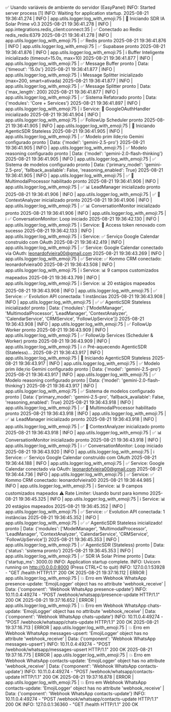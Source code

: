 ✅ Usando variáveis de ambiente do servidor (EasyPanel)
INFO:     Started server process [1]
INFO:     Waiting for application startup.
2025-08-21 19:36:41.274 | INFO     | app.utils.logger:log_with_emoji:75 | 🚀 Iniciando SDR IA Solar Prime v0.3
2025-08-21 19:36:41.278 | INFO     | app.integrations.redis_client:connect:35 | ✅ Conectado ao Redis: redis_redis:6379
2025-08-21 19:36:41.278 | INFO     | app.utils.logger:log_with_emoji:75 | ✅ Redis pronto
2025-08-21 19:36:41.876 | INFO     | app.utils.logger:log_with_emoji:75 | ✅ Supabase pronto
2025-08-21 19:36:41.876 | INFO     | app.utils.logger:log_with_emoji:75 | ℹ️ Buffer Inteligente inicializado (timeout=15.0s, max=10)
2025-08-21 19:36:41.877 | INFO     | app.utils.logger:log_with_emoji:75 | ✅ Message Buffer pronto | Data: {'timeout': '15.0s'}
2025-08-21 19:36:41.877 | INFO     | app.utils.logger:log_with_emoji:75 | ℹ️ Message Splitter inicializado (max=200, smart=ativada)
2025-08-21 19:36:41.877 | INFO     | app.utils.logger:log_with_emoji:75 | ✅ Message Splitter pronto | Data: {'max_length': 200}
2025-08-21 19:36:41.877 | INFO     | app.utils.logger:log_with_emoji:75 | ✅ Sistema Refatorado pronto | Data: {'modules': 'Core + Services'}
2025-08-21 19:36:41.897 | INFO     | app.utils.logger:log_with_emoji:75 | ℹ️ Service: 🔐 GoogleOAuthHandler inicializado
2025-08-21 19:36:41.904 | INFO     | app.utils.logger:log_with_emoji:75 | ✅ FollowUp Scheduler pronto
2025-08-21 19:36:41.905 | INFO     | app.utils.logger:log_with_emoji:75 | 🚀 Iniciando AgenticSDR Stateless
2025-08-21 19:36:41.905 | INFO     | app.utils.logger:log_with_emoji:75 | ✅ Modelo prim ilde;rio Gemini configurado pronto | Data: {'model': 'gemini-2.5-pro'}
2025-08-21 19:36:41.905 | INFO     | app.utils.logger:log_with_emoji:75 | ✅ Modelo reasoning configurado pronto | Data: {'model': 'gemini-2.0-flash-thinking'}
2025-08-21 19:36:41.905 | INFO     | app.utils.logger:log_with_emoji:75 | ✅ Sistema de modelos configurado pronto | Data: {'primary_model': 'gemini-2.5-pro', 'fallback_available': False, 'reasoning_enabled': True}
2025-08-21 19:36:41.905 | INFO     | app.utils.logger:log_with_emoji:75 | ✅ 🎨 MultimodalProcessor habilitado pronto
2025-08-21 19:36:41.906 | INFO     | app.utils.logger:log_with_emoji:75 | ✅ 📊 LeadManager inicializado pronto
2025-08-21 19:36:41.906 | INFO     | app.utils.logger:log_with_emoji:75 | ✅ 🧠 ContextAnalyzer inicializado pronto
2025-08-21 19:36:41.906 | INFO     | app.utils.logger:log_with_emoji:75 | ✅ 📊 ConversationMonitor inicializado pronto
2025-08-21 19:36:41.906 | INFO     | app.utils.logger:log_with_emoji:75 | ℹ️ ✅ ConversationMonitor: Loop iniciado
2025-08-21 19:36:42.130 | INFO     | app.utils.logger:log_with_emoji:75 | ℹ️ Service: 🔄 Access token renovado com sucesso
2025-08-21 19:36:42.133 | INFO     | app.utils.logger:log_with_emoji:75 | ℹ️ Service: ✅ Serviço Google Calendar construído com OAuth
2025-08-21 19:36:42.419 | INFO     | app.utils.logger:log_with_emoji:75 | ✅ Service: Google Calendar conectado via OAuth: leonardofvieira00@gmail.com
2025-08-21 19:36:43.269 | INFO     | app.utils.logger:log_with_emoji:75 | ✅ Service: ✅ Kommo CRM conectado: leonardofvieira00
2025-08-21 19:36:43.508 | INFO     | app.utils.logger:log_with_emoji:75 | ℹ️ Service: 📊 9 campos customizados mapeados
2025-08-21 19:36:43.799 | INFO     | app.utils.logger:log_with_emoji:75 | ℹ️ Service: 📊 20 estágios mapeados
2025-08-21 19:36:43.908 | INFO     | app.utils.logger:log_with_emoji:75 | ✅ Service: ✅ Evolution API conectada: 1 instâncias
2025-08-21 19:36:43.908 | INFO     | app.utils.logger:log_with_emoji:75 | ✅ ✅ AgenticSDR Stateless inicializado! pronto | Data: {'modules': ['ModelManager', 'MultimodalProcessor', 'LeadManager', 'ContextAnalyzer', 'CalendarService', 'CRMService', 'FollowUpService']}
2025-08-21 19:36:43.908 | INFO     | app.utils.logger:log_with_emoji:75 | ✅ FollowUp Worker pronto
2025-08-21 19:36:43.909 | INFO     | app.utils.logger:log_with_emoji:75 | ✅ FollowUp Services (Scheduler & Worker) pronto
2025-08-21 19:36:43.909 | INFO     | app.utils.logger:log_with_emoji:75 | ℹ️ 🔥 Pré-aquecendo AgenticSDR (Stateless)...
2025-08-21 19:36:43.917 | INFO     | app.utils.logger:log_with_emoji:75 | 🚀 Iniciando AgenticSDR Stateless
2025-08-21 19:36:43.917 | INFO     | app.utils.logger:log_with_emoji:75 | ✅ Modelo prim ilde;rio Gemini configurado pronto | Data: {'model': 'gemini-2.5-pro'}
2025-08-21 19:36:43.917 | INFO     | app.utils.logger:log_with_emoji:75 | ✅ Modelo reasoning configurado pronto | Data: {'model': 'gemini-2.0-flash-thinking'}
2025-08-21 19:36:43.917 | INFO     | app.utils.logger:log_with_emoji:75 | ✅ Sistema de modelos configurado pronto | Data: {'primary_model': 'gemini-2.5-pro', 'fallback_available': False, 'reasoning_enabled': True}
2025-08-21 19:36:43.918 | INFO     | app.utils.logger:log_with_emoji:75 | ✅ 🎨 MultimodalProcessor habilitado pronto
2025-08-21 19:36:43.918 | INFO     | app.utils.logger:log_with_emoji:75 | ✅ 📊 LeadManager inicializado pronto
2025-08-21 19:36:43.918 | INFO     | app.utils.logger:log_with_emoji:75 | ✅ 🧠 ContextAnalyzer inicializado pronto
2025-08-21 19:36:43.918 | INFO     | app.utils.logger:log_with_emoji:75 | ✅ 📊 ConversationMonitor inicializado pronto
2025-08-21 19:36:43.918 | INFO     | app.utils.logger:log_with_emoji:75 | ℹ️ ✅ ConversationMonitor: Loop iniciado
2025-08-21 19:36:43.920 | INFO     | app.utils.logger:log_with_emoji:75 | ℹ️ Service: ✅ Serviço Google Calendar construído com OAuth
2025-08-21 19:36:44.188 | INFO     | app.utils.logger:log_with_emoji:75 | ✅ Service: Google Calendar conectado via OAuth: leonardofvieira00@gmail.com
2025-08-21 19:36:44.736 | INFO     | app.utils.logger:log_with_emoji:75 | ✅ Service: ✅ Kommo CRM conectado: leonardofvieira00
2025-08-21 19:36:44.985 | INFO     | app.utils.logger:log_with_emoji:75 | ℹ️ Service: 📊 9 campos customizados mapeados
⚠️ Rate Limiter: Usando burst para kommo
2025-08-21 19:36:45.325 | INFO     | app.utils.logger:log_with_emoji:75 | ℹ️ Service: 📊 20 estágios mapeados
2025-08-21 19:36:45.352 | INFO     | app.utils.logger:log_with_emoji:75 | ✅ Service: ✅ Evolution API conectada: 1 instâncias
2025-08-21 19:36:45.352 | INFO     | app.utils.logger:log_with_emoji:75 | ✅ ✅ AgenticSDR Stateless inicializado! pronto | Data: {'modules': ['ModelManager', 'MultimodalProcessor', 'LeadManager', 'ContextAnalyzer', 'CalendarService', 'CRMService', 'FollowUpService']}
2025-08-21 19:36:45.353 | INFO     | app.utils.logger:log_with_emoji:75 | ✅ AgenticSDR (Stateless) pronto | Data: {'status': 'sistema pronto'}
2025-08-21 19:36:45.353 | INFO     | app.utils.logger:log_with_emoji:75 | ✅ SDR IA Solar Prime pronto | Data: {'startup_ms': 3000.0}
INFO:     Application startup complete.
INFO:     Uvicorn running on http://0.0.0.0:8000 (Press CTRL+C to quit)
INFO:     127.0.0.1:53928 - "GET /health HTTP/1.1" 200 OK
2025-08-21 19:37:16.112 | ERROR    | app.utils.logger:log_with_emoji:75 | 💥 Erro em Webhook WhatsApp presence-update: 'EmojiLogger' object has no attribute 'webhook_receive' | Data: {'component': 'Webhook WhatsApp presence-update'}
INFO:     10.11.0.4:49274 - "POST /webhook/whatsapp/presence-update HTTP/1.1" 200 OK
2025-08-21 19:37:16.652 | ERROR    | app.utils.logger:log_with_emoji:75 | 💥 Erro em Webhook WhatsApp chats-update: 'EmojiLogger' object has no attribute 'webhook_receive' | Data: {'component': 'Webhook WhatsApp chats-update'}
INFO:     10.11.0.4:49274 - "POST /webhook/whatsapp/chats-update HTTP/1.1" 200 OK
2025-08-21 19:37:16.713 | ERROR    | app.utils.logger:log_with_emoji:75 | 💥 Erro em Webhook WhatsApp messages-upsert: 'EmojiLogger' object has no attribute 'webhook_receive' | Data: {'component': 'Webhook WhatsApp messages-upsert'}
INFO:     10.11.0.4:49274 - "POST /webhook/whatsapp/messages-upsert HTTP/1.1" 200 OK
2025-08-21 19:37:16.775 | ERROR    | app.utils.logger:log_with_emoji:75 | 💥 Erro em Webhook WhatsApp contacts-update: 'EmojiLogger' object has no attribute 'webhook_receive' | Data: {'component': 'Webhook WhatsApp contacts-update'}
INFO:     10.11.0.4:49274 - "POST /webhook/whatsapp/contacts-update HTTP/1.1" 200 OK
2025-08-21 19:37:16.878 | ERROR    | app.utils.logger:log_with_emoji:75 | 💥 Erro em Webhook WhatsApp contacts-update: 'EmojiLogger' object has no attribute 'webhook_receive' | Data: {'component': 'Webhook WhatsApp contacts-update'}
INFO:     10.11.0.4:49274 - "POST /webhook/whatsapp/contacts-update HTTP/1.1" 200 OK
INFO:     127.0.0.1:36360 - "GET /health HTTP/1.1" 200 OK